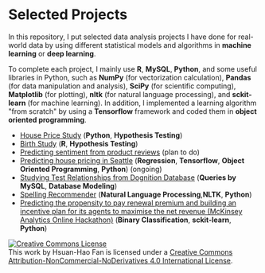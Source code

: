 # Selected Projects

In this repository, I put selected data analysis projects I have done for real-world data by using different statistical models and algorithms in **machine learning** or **deep learning**. 

To complete each project, I mainly use **R**, **MySQL**, **Python**, and some useful libraries in Python, such as **NumPy** (for vectorization calculation), **Pandas** (for data manipulation and analysis), **SciPy** (for scientific computing), **Matplotlib** (for plotting), **nltk** (for natural language processing), and **sckit-learn** (for machine learning). In addition, I implemented a learning algorithm "from scratch" by using a **Tensorflow** framework and coded them in **object oriented programming**.

- [House Price Study](https://github.com/hsuanhao/Projects/tree/master/house_pricing_study) (**Python**, **Hypothesis Testing**)
- [Birth Study](https://github.com/hsuanhao/Projects/tree/master/Birth_Study) (**R**, **Hypothesis Testing**)
- [Predicting sentiment from product reviews](https://github.com/hsuanhao/Projects/tree/master/Predicting%20sentiment%20from%20product%20reviews) (plan to do)
- [Predicting house pricing in Seattle](https://github.com/hsuanhao/Projects/tree/master/Predicting%20house%20pricing%20in%20Seattle) (**Regression**, **Tensorflow**, **Object Oriented Programming**, **Python**) (ongoing)
- [Studying Test Relationships from Dognition Database](https://github.com/hsuanhao/Projects/tree/master/Studying%20Test%20Relationships%20from%20Dognition%20Database) (**Queries by MySQL**, **Database Modeling**) 
- [Spelling Recommender](https://github.com/hsuanhao/Projects/tree/master/Spelling_Recommender) (**Natural Language Processing**,**NLTK**, **Python**)
- [Predicting the propensity to pay renewal premium and building an incentive plan for its agents to maximise the net revenue (McKinsey Analytics Online Hackathon)](https://github.com/hsuanhao/Projects/tree/master/Predicting%20the%20propensity%20to%20pay%20renewal%20premium) (**Binary Classification**, **sckit-learn**, **Python**)


<a rel="license" href="http://creativecommons.org/licenses/by-nc-nd/4.0/"><img alt="Creative Commons License" style="border-width:0" src="https://i.creativecommons.org/l/by-nc-nd/4.0/88x31.png" /></a><br />This work by <span xmlns:cc="http://creativecommons.org/ns#" property="cc:attributionName">Hsuan-Hao Fan</span> is licensed under a <a rel="license" href="http://creativecommons.org/licenses/by-nc-nd/4.0/">Creative Commons Attribution-NonCommercial-NoDerivatives 4.0 International License</a>.
